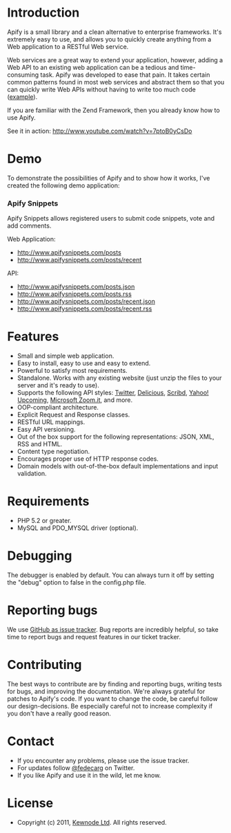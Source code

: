 # Introduction

Apify is a small library and a clean alternative to enterprise frameworks. 
It's extremely easy to use, and allows you to quickly create anything from 
a Web application to a RESTful Web service. 

Web services are a great way to extend your application, however, adding a Web API 
to an existing web application can be a tedious and time-consuming task. Apify was 
developed to ease that pain. It takes certain common patterns found in most web services 
and abstract them so that you can quickly write Web APIs without having to write too much 
code ([example][9]).

If you are familiar with the Zend Framework, then you already know how to use 
Apify.

See it in action: http://www.youtube.com/watch?v=7ptoB0yCsDo

# Demo

To demonstrate the possibilities of Apify and to show how it works, I've created the following demo application:

### Apify Snippets

Apify Snippets allows registered users to submit code snippets, vote and add comments.

Web Application:

- http://www.apifysnippets.com/posts
- http://www.apifysnippets.com/posts/recent

API:

- http://www.apifysnippets.com/posts.json
- http://www.apifysnippets.com/posts.rss
- http://www.apifysnippets.com/posts/recent.json
- http://www.apifysnippets.com/posts/recent.rss

# Features

- Small and simple web application.
- Easy to install, easy to use and easy to extend.
- Powerful to satisfy most requirements.
- Standalone. Works with any existing website (just unzip the files to your server and it's ready to use).
- Supports the following API styles: [Twitter][1], [Delicious][2], [Scribd][3], [Yahoo! Upcoming][4], [Microsoft Zoom.it][5], and more.
- OOP-compliant architecture.
- Explicit Request and Response classes.
- RESTful URL mappings.
- Easy API versioning.
- Out of the box support for the following representations: JSON, XML, RSS and HTML.
- Content type negotiation.
- Encourages proper use of HTTP response codes.
- Domain models with out-of-the-box default implementations and input validation.

# Requirements

- PHP 5.2 or greater.
- MySQL and PDO_MYSQL driver (optional).

# Debugging

The debugger is enabled by default. You can always turn it off by
setting the "debug" option to false in the config.php file.

# Reporting bugs

We use [GitHub as issue tracker][6]. Bug reports are incredibly helpful, so take time to report bugs and request features in our ticket tracker.

# Contributing

The best ways to contribute are by finding and reporting bugs, writing tests for bugs, and improving the documentation. We're always grateful for patches to Apify's code. If you want to change the code, be careful follow our design-decisions. Be especially careful not to increase complexity if you don't have a really good reason.

# Contact

- If you encounter any problems, please use the issue tracker.
- For updates follow [@fedecarg][7] on Twitter.
- If you like Apify and use it in the wild, let me know.

# License

- Copyright (c) 2011, [Kewnode Ltd][8]. All rights reserved.


[1]: href="https://dev.twitter.com/docs/api
[2]: href="http://www.delicious.com/help/api
[3]: http://www.scribd.com/developers
[4]: http://upcoming.yahoo.com/services/api/
[5]: http://zoom.it/pages/api/
[6]: https://github.com/apify/apify-library/issues
[7]: https://twitter.com/fedecarg
[8]: http://www.kewnode.com/
[9]: https://github.com/apify/apify-library/blob/master/app/controllers/UsersController.php
